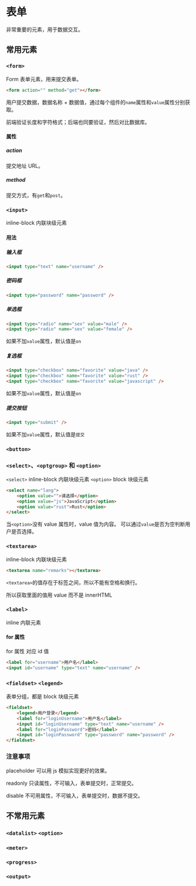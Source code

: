 # 表单

非常重要的元素，用于数据交互。

## 常用元素

### `<form>`

Form 表单元素，用来提交表单。

```html
<form action="" method="get"></form>
```

用户提交数据，数据名称 + 数据值，通过每个组件的`name`属性和`value`属性分别获取。

前端验证长度和字符格式；后端也同要验证，然后对比数据库。

#### 属性

##### action

提交地址 URL。

##### method

提交方式，有`get`和`post`。

### `<input>`

inline-block 内联块级元素

#### 用法

##### 输入框

```html
<input type="text" name="username" />
```

##### 密码框

```html
<input type="password" name="password" />
```

##### 单选框

```html
<input type="radio" name="sex" value="male" />
<input type="radio" name="sex" value="female" />
```

如果不加`value`属性，默认值是`on`

##### 复选框

```html
<input type="checkbox" name="favorite" value="java" />
<input type="checkbox" name="favorite" value="rust" />
<input type="checkbox" name="favorite" value="javascript" />
```

如果不加`value`属性，默认值是`on`

##### 提交按钮

```html
<input type="submit" />
```

如果不加`value`属性，默认值是`提交`

### `<button>`

### `<select>`、`<optgroup>` 和 `<option>`

`<select>` inline-block 内联块级元素
`<option>` block 块级元素

```html
<select name="lang">
    <option value="">请选择</option>
    <option value="js">JavaScript</option>
    <option value="rust">Rust</option>
</select>
```

当`<option>`没有 value 属性时，value 值为内容。
可以通过`value`是否为空判断用户是否选择。

### `<textarea>`

inline-block 内联块级元素

```html
<textarea name="remarks"></textarea>
```

`<textarea>`的值存在于标签之间，所以不能有空格和换行。

所以获取里面的值用 value 而不是 innerHTML

### `<label>`

inline 内联元素

#### for 属性

for 属性 对应 id 值

```html
<label for="username">用户名</label>
<input id="username" type="text" name="username" />
```

### `<fieldset>` `<legend>`

表单分组，都是 block 块级元素

```html
<fieldset>
    <legend>用户登录</legend>
    <label for="loginUsername">用户名</label>
    <input id="loginUsername" type="text" name="username" />
    <label for="loginPassword">密码</label>
    <input id="loginPassword" type="password" name="password" />
</fieldset>
```

### 注意事项

placeholder 可以用 js 模拟实现更好的效果。

readonly 只读属性，不可输入，表单提交时，正常提交。

disable 不可用属性，不可输入，表单提交时，数据不提交。

## 不常用元素

### `<datalist>` `<option>`

### `<meter>`

### `<progress>`

### `<output>`
